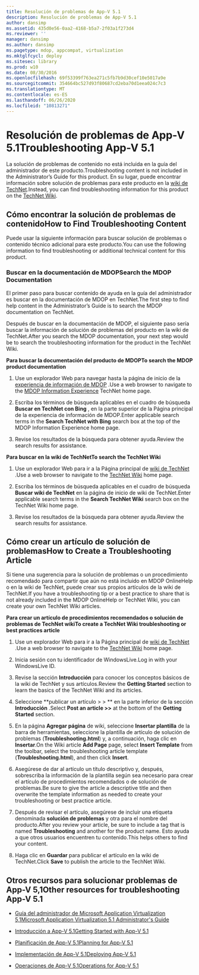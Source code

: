 ```yaml
---
title: Resolución de problemas de App-V 5.1
description: Resolución de problemas de App-V 5.1
author: dansimp
ms.assetid: 435d0e56-0aa2-4168-b5a7-2f03a1f273d4
ms.reviewer: ''
manager: dansimp
ms.author: dansimp
ms.pagetype: mdop, appcompat, virtualization
ms.mktglfcycl: deploy
ms.sitesec: library
ms.prod: w10
ms.date: 08/30/2016
ms.openlocfilehash: 69f53399f763ea271c5fb7b9d30cef10e5017a9e
ms.sourcegitcommit: 354664bc527d93f80687cd2eba70d1eea024c7c3
ms.translationtype: MT
ms.contentlocale: es-ES
ms.lasthandoff: 06/26/2020
ms.locfileid: "10813271"
---
```

# <span data-ttu-id="95a14-103">Resolución de problemas de App-V 5.1</span><span class="sxs-lookup"><span data-stu-id="95a14-103">Troubleshooting App-V 5.1</span></span>


<span data-ttu-id="95a14-104">La solución de problemas de contenido no está incluida en la guía del administrador de este producto.</span><span class="sxs-lookup"><span data-stu-id="95a14-104">Troubleshooting content is not included in the Administrator’s Guide for this product.</span></span> <span data-ttu-id="95a14-105">En su lugar, puede encontrar información sobre solución de problemas para este producto en la [wiki de TechNet](https://go.microsoft.com/fwlink/p/?LinkId=224905).</span><span class="sxs-lookup"><span data-stu-id="95a14-105">Instead, you can find troubleshooting information for this product on the [TechNet Wiki](https://go.microsoft.com/fwlink/p/?LinkId=224905).</span></span>

## <span data-ttu-id="95a14-106">Cómo encontrar la solución de problemas de contenido</span><span class="sxs-lookup"><span data-stu-id="95a14-106">How to Find Troubleshooting Content</span></span>


<span data-ttu-id="95a14-107">Puede usar la siguiente información para buscar solución de problemas o contenido técnico adicional para este producto.</span><span class="sxs-lookup"><span data-stu-id="95a14-107">You can use the following information to find troubleshooting or additional technical content for this product.</span></span>

### <span data-ttu-id="95a14-108">Buscar en la documentación de MDOP</span><span class="sxs-lookup"><span data-stu-id="95a14-108">Search the MDOP Documentation</span></span>

<span data-ttu-id="95a14-109">El primer paso para buscar contenido de ayuda en la guía del administrador es buscar en la documentación de MDOP en TechNet.</span><span class="sxs-lookup"><span data-stu-id="95a14-109">The first step to find help content in the Administrator’s Guide is to search the MDOP documentation on TechNet.</span></span>

<span data-ttu-id="95a14-110">Después de buscar en la documentación de MDOP, el siguiente paso sería buscar la información de solución de problemas del producto en la wiki de TechNet.</span><span class="sxs-lookup"><span data-stu-id="95a14-110">After you search the MDOP documentation, your next step would be to search the troubleshooting information for the product in the TechNet Wiki.</span></span>

**<span data-ttu-id="95a14-111">Para buscar la documentación del producto de MDOP</span><span class="sxs-lookup"><span data-stu-id="95a14-111">To search the MDOP product documentation</span></span>**

1.  <span data-ttu-id="95a14-112">Use un explorador Web para navegar hasta la página de inicio de la [experiencia de información de MDOP](https://go.microsoft.com/fwlink/?LinkId=236032) .</span><span class="sxs-lookup"><span data-stu-id="95a14-112">Use a web browser to navigate to the [MDOP Information Experience](https://go.microsoft.com/fwlink/?LinkId=236032) TechNet home page.</span></span>

2.  <span data-ttu-id="95a14-113">Escriba los términos de búsqueda aplicables en el cuadro de búsqueda **Buscar en TechNet con Bing** , en la parte superior de la Página principal de la experiencia de información de MDOP.</span><span class="sxs-lookup"><span data-stu-id="95a14-113">Enter applicable search terms in the **Search TechNet with Bing** search box at the top of the MDOP Information Experience home page.</span></span>

3.  <span data-ttu-id="95a14-114">Revise los resultados de la búsqueda para obtener ayuda.</span><span class="sxs-lookup"><span data-stu-id="95a14-114">Review the search results for assistance.</span></span>

**<span data-ttu-id="95a14-115">Para buscar en la wiki de TechNet</span><span class="sxs-lookup"><span data-stu-id="95a14-115">To search the TechNet Wiki</span></span>**

1.  <span data-ttu-id="95a14-116">Use un explorador Web para ir a la Página principal de [wiki de TechNet](https://go.microsoft.com/fwlink/p/?LinkId=224905) .</span><span class="sxs-lookup"><span data-stu-id="95a14-116">Use a web browser to navigate to the [TechNet Wiki](https://go.microsoft.com/fwlink/p/?LinkId=224905) home page.</span></span>

2.  <span data-ttu-id="95a14-117">Escriba los términos de búsqueda aplicables en el cuadro de búsqueda **Buscar wiki de TechNet** en la página de inicio de wiki de TechNet.</span><span class="sxs-lookup"><span data-stu-id="95a14-117">Enter applicable search terms in the **Search TechNet Wiki** search box on the TechNet Wiki home page.</span></span>

3.  <span data-ttu-id="95a14-118">Revise los resultados de la búsqueda para obtener ayuda.</span><span class="sxs-lookup"><span data-stu-id="95a14-118">Review the search results for assistance.</span></span>

## <span data-ttu-id="95a14-119">Cómo crear un artículo de solución de problemas</span><span class="sxs-lookup"><span data-stu-id="95a14-119">How to Create a Troubleshooting Article</span></span>


<span data-ttu-id="95a14-120">Si tiene una sugerencia para la solución de problemas o un procedimiento recomendado para compartir que aún no está incluido en MDOP OnlineHelp o en la wiki de TechNet, puede crear sus propios artículos de la wiki de TechNet.</span><span class="sxs-lookup"><span data-stu-id="95a14-120">If you have a troubleshooting tip or a best practice to share that is not already included in the MDOP OnlineHelp or TechNet Wiki, you can create your own TechNet Wiki articles.</span></span>

**<span data-ttu-id="95a14-121">Para crear un artículo de procedimientos recomendados o solución de problemas de TechNet wiki</span><span class="sxs-lookup"><span data-stu-id="95a14-121">To create a TechNet Wiki troubleshooting or best practices article</span></span>**

1.  <span data-ttu-id="95a14-122">Use un explorador Web para ir a la Página principal de [wiki de TechNet](https://go.microsoft.com/fwlink/p/?LinkId=224905) .</span><span class="sxs-lookup"><span data-stu-id="95a14-122">Use a web browser to navigate to the [TechNet Wiki](https://go.microsoft.com/fwlink/p/?LinkId=224905) home page.</span></span>

2.  <span data-ttu-id="95a14-123">Inicia sesión con tu identificador de WindowsLive.</span><span class="sxs-lookup"><span data-stu-id="95a14-123">Log in with your WindowsLive ID.</span></span>

3.  <span data-ttu-id="95a14-124">Revise la sección **Introducción** para conocer los conceptos básicos de la wiki de TechNet y sus artículos.</span><span class="sxs-lookup"><span data-stu-id="95a14-124">Review the **Getting Started** section to learn the basics of the TechNet Wiki and its articles.</span></span>

4.  <span data-ttu-id="95a14-125">Seleccione \*\*publicar un artículo &gt; &gt; \*\* en la parte inferior de la sección **Introducción** .</span><span class="sxs-lookup"><span data-stu-id="95a14-125">Select **Post an article &gt;&gt;** at the bottom of the **Getting Started** section.</span></span>

5.  <span data-ttu-id="95a14-126">En la página **Agregar página** de wiki, seleccione **Insertar plantilla** de la barra de herramientas, seleccione la plantilla de artículo de solución de problemas (**Troubleshooting.html**) y, a continuación, haga clic en **Insertar**.</span><span class="sxs-lookup"><span data-stu-id="95a14-126">On the Wiki article **Add Page** page, select **Insert Template** from the toolbar, select the troubleshooting article template (**Troubleshooting.html**), and then click **Insert**.</span></span>

6.  <span data-ttu-id="95a14-127">Asegúrese de dar al artículo un título descriptivo y, después, sobrescriba la información de la plantilla según sea necesario para crear el artículo de procedimientos recomendados o de solución de problemas.</span><span class="sxs-lookup"><span data-stu-id="95a14-127">Be sure to give the article a descriptive title and then overwrite the template information as needed to create your troubleshooting or best practice article.</span></span>

7.  <span data-ttu-id="95a14-128">Después de revisar el artículo, asegúrese de incluir una etiqueta denominada **solución de problemas** y otra para el nombre del producto.</span><span class="sxs-lookup"><span data-stu-id="95a14-128">After you review your article, be sure to include a tag that is named **Troubleshooting** and another for the product name.</span></span> <span data-ttu-id="95a14-129">Esto ayuda a que otros usuarios encuentren tu contenido.</span><span class="sxs-lookup"><span data-stu-id="95a14-129">This helps others to find your content.</span></span>

8.  <span data-ttu-id="95a14-130">Haga clic en **Guardar** para publicar el artículo en la wiki de TechNet.</span><span class="sxs-lookup"><span data-stu-id="95a14-130">Click **Save** to publish the article to the TechNet Wiki.</span></span>

## <span data-ttu-id="95a14-131">Otros recursos para solucionar problemas de App-V 5,1</span><span class="sxs-lookup"><span data-stu-id="95a14-131">Other resources for troubleshooting App-V 5.1</span></span>


-   [<span data-ttu-id="95a14-132">Guía del administrador de Microsoft Application Virtualization 5,1</span><span class="sxs-lookup"><span data-stu-id="95a14-132">Microsoft Application Virtualization 5.1 Administrator's Guide</span></span>](microsoft-application-virtualization-51-administrators-guide.md)

-   [<span data-ttu-id="95a14-133">Introducción a App-V 5.1</span><span class="sxs-lookup"><span data-stu-id="95a14-133">Getting Started with App-V 5.1</span></span>](getting-started-with-app-v-51.md)

-   [<span data-ttu-id="95a14-134">Planificación de App-V 5.1</span><span class="sxs-lookup"><span data-stu-id="95a14-134">Planning for App-V 5.1</span></span>](planning-for-app-v-51.md)

-   [<span data-ttu-id="95a14-135">Implementación de App-V 5.1</span><span class="sxs-lookup"><span data-stu-id="95a14-135">Deploying App-V 5.1</span></span>](deploying-app-v-51.md)

-   [<span data-ttu-id="95a14-136">Operaciones de App-V 5.1</span><span class="sxs-lookup"><span data-stu-id="95a14-136">Operations for App-V 5.1</span></span>](operations-for-app-v-51.md)






 

 





